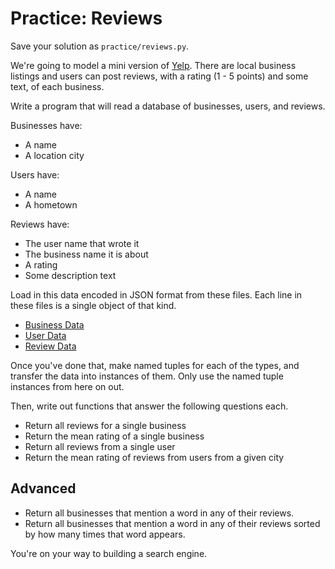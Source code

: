 # Practice: Reviews

Save your solution as `practice/reviews.py`.

We're going to model a mini version of [Yelp](http://www.yelp.com/).
There are local business listings and users can post reviews, with a rating (1 - 5 points) and some text, of each business.

Write a program that will read a database of businesses, users, and reviews.

Businesses have:

* A name
* A location city

Users have:

* A name
* A hometown

Reviews have:

* The user name that wrote it
* The business name it is about
* A rating
* Some description text

Load in this data encoded in JSON format from these files.
Each line in these files is a single object of that kind.

* [Business Data](./reviews-businesses.txt)
* [User Data](./reviews-users.txt)
* [Review Data](./reviews-reviews.txt)

Once you've done that, make named tuples for each of the types, and transfer the data into instances of them.
Only use the named tuple instances from here on out.

Then, write out functions that answer the following questions each.

* Return all reviews for a single business
* Return the mean rating of a single business
* Return all reviews from a single user
* Return the mean rating of reviews from users from a given city

## Advanced

* Return all businesses that mention a word in any of their reviews.
* Return all businesses that mention a word in any of their reviews sorted by how many times that word appears.

You're on your way to building a search engine.
